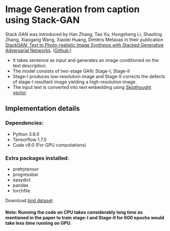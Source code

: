 # Image Generation from caption using Stack-GAN
Stack GAN was introduced by Han Zhang, Tao Xu, Hongsheng Li, Shaoting Zhang, Xiaogang Wang, Xiaolei Huang, Dimitris Metaxas in their publication [StackGAN: Text to Photo-realistic Image Synthesis with Stacked Generative Adversarial Networks](https://arxiv.org/pdf/1612.03242v1.pdf). 
([Github:](https://github.com/hanzhanggit/StackGAN))

* It takes sentence as input and generates an image conditioned on the text description.
* The model consists of two-stage GAN: Stage-I, Stage-II
* Stage-I produces low-resolution image and Stage-II corrects the defects of stage-I resultant image yielding a high-resolution image.
* The input text is converted into text embedding using [Skipthought vector](https://arxiv.org/abs/1506.06726)

## Implementation details

### Dependencies:
*	Python 3.6.0
*	Tensorflow 1.7.0
*	Cuda v9.0 (For GPU computations)


### Extra packages installed:
*	prettytensor
*	progressbar
*	easydict
*	pandas
*	torchfile

Download [bird dataset](http://www.vision.caltech.edu/visipedia/CUB-200-2011.html).

#### Note: Running the code on CPU takes considerably long time as mentioned in the paper to train stage-I and Stage-II for 600 epochs would take less time running on GPU.
